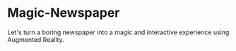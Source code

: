 # Magic-Newspaper
Let's turn a boring newspaper into a magic and interactive experience using Augmented Reality. 
